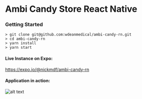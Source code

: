 # Ambi Candy Store React Native

### Getting Started

```
> git clone git@github.com:wdeanmedical/ambi-candy-rn.git
> cd ambi-candy-rn
> yarn install
> yarn start
```

#### Live Instance on Expo:
<a href="https://expo.io/@nickmdf/ambi-candy-rn" target="_blank" rel="noopener noreferrer">https://expo.io/@nickmdf/ambi-candy-rn</a>

#### Application in action:

![alt text](http://g.recordit.co/fHfQzXYM5P.gif "Application in action")





